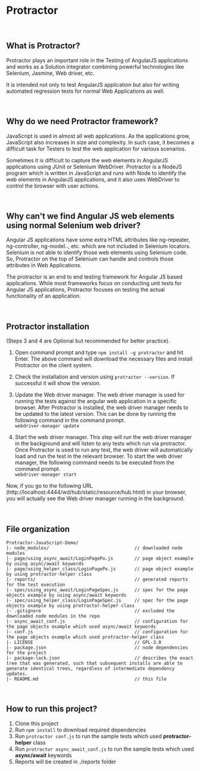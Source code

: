 # Protractor 

<br />

## What is Protractor?

Protractor plays an important role in the Testing of AngularJS applications and works as a Solution integrator combining powerful technologies like Selenium, Jasmine, Web driver, etc. 

It is intended not only to test AngularJS application but also for writing automated regression tests for normal Web Applications as well.

<br />

## Why do we need Protractor framework?

JavaScript is used in almost all web applications. As the applications grow, JavaScript also increases in size and complexity. In such case, it becomes a difficult task for Testers to test the web application for various scenarios.

Sometimes it is difficult to capture the web elements in AngularJS applications using JUnit or Selenium WebDriver.
Protractor is a NodeJS program which is written in JavaScript and runs with Node to identify the web elements in AngularJS applications, and it also uses WebDriver to control the browser with user actions.

<br />

## Why can't we find Angular JS web elements using normal Selenium web driver?

Angular JS applications have some extra HTML attributes like ng-repeater, ng-controller, ng-model.., etc. which are not included in Selenium locators. Selenium is not able to identify those web elements using Selenium code. So, Protractor on the top of Selenium can handle and controls those attributes in Web Applications.

The protractor is an end to end testing framework for Angular JS based applications. While most frameworks focus on conducting unit tests for Angular JS applications, Protractor focuses on testing the actual functionality of an application.

<br />

## Protractor installation

(Steps 3 and 4 are Optional but recommended for better practice).

   1. Open command prompt and type `npm install –g protractor` and hit Enter.
      The above command will download the necessary files and install Protractor on the client system.

   2. Check the installation and version using `protractor --version`. If successful it will show the version.

   3. Update the Web driver manager. The web driver manager is used for running the tests against the angular web application in a specific browser. After Protractor is installed, the web driver manager needs to be updated to the latest version. This can be done by running the following command in the command prompt.\
      `webdriver-manager update`

   4. Start the web driver manager. This step will run the web driver manager in the background and will listen to any tests which run via protractor.
   Once Protractor is used to run any test, the web driver will automatically load and run the test in the relevant browser. To start  the web driver manager, the following command needs to be executed from the command prompt.\
   `webdriver-manager start`

   Now, if you go to the following URL (http://localhost:4444/wd/hub/static/resource/hub.html) in your browser, you will actually see the Web driver manager running in the background.

<br />

## File organization
```
Protractor-JavaScript-Demo/
|- node_modules/                                // downloaded node modules
|- page/using_async_await/LoginPagePo.js        // page object example by using async/await keywords
|- page/using_helper_class/LoginPagePo.js       // page object example by using protractor-helper class
|- reports/                                     // generated reports for the test execution
|- spec/using_async_await/LoginPageSpec.js      // spec for the page objects example by using async/await keywords
|- spec/using_helper_class/LoginPageSpec.js     // spec for the page objects example by using protractor-helper class
|- .gitignore                                   // excluded the downloaded node modules in the repo
|- async_await_conf.js                          // configuration for the page objects example which used async/await keywords
|- conf.js                                      // configuration for the page objects example which used protractor-helper class
|- LICENSE                                      // GPL-3.0
|- package.json                                 // node dependencies for the project
|- package-lock.json                            // describes the exact tree that was generated, such that subsequent installs are able to generate identical trees, regardless of intermediate dependency updates.
|- README.md                                    // this file
```
<br />

## How to run this project?

   1. Clone this project
   2. Run `npm install` to download required dependencies
   3. Run `protractor conf.js` to run the sample tests which used **protractor-helper** class
   4. Run `protractor async_await_conf.js` to run the sample tests which used **async/await** keywords
   5. Reports will be created in *./reports* folder
